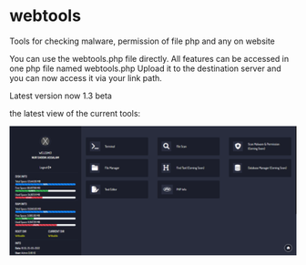 # webtools
Tools for checking malware, permission of file php and any on website 

You can use the webtools.php file directly. All features can be accessed in one php file named webtools.php
Upload it to the destination server and you can now access it via your link path.

Latest version now 1.3 beta


the latest view of the current tools:

![alt text](https://raw.githubusercontent.com/fordevelopertools/webtools/main/webtools1.3.png)
